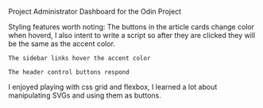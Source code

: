 Project Administrator Dashboard for the Odin Project

Styling features worth noting:
    The buttons in the article cards change color when hoverd, I also intent to write a script so after they are clicked they will be the same as the accent color.

    The sidebar links hover the accent color

    The header control buttons respond

I enjoyed playing with css grid and flexbox, I learned a lot about manipulating SVGs and using them as buttons. 